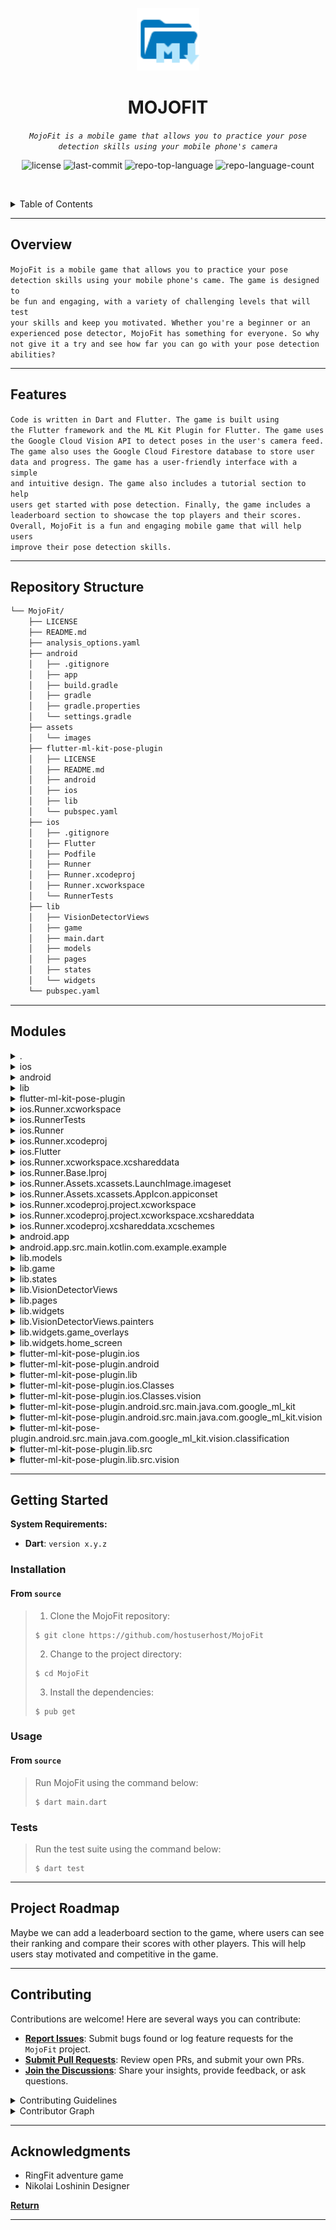 <p align="center">
  <img src="https://raw.githubusercontent.com/PKief/vscode-material-icon-theme/ec559a9f6bfd399b82bb44393651661b08aaf7ba/icons/folder-markdown-open.svg" width="100" alt="project-logo">
</p>
<p align="center">
    <h1 align="center">MOJOFIT</h1>
</p>
<p align="center">
    <em><code>MojoFit is a mobile game that allows you to practice your pose detection skills using your mobile phone's camera</code></em>
</p>
<p align="center">
	<img src="https://img.shields.io/github/license/hostuserhost/MojoFit?style=default&logo=opensourceinitiative&logoColor=white&color=0080ff" alt="license">
	<img src="https://img.shields.io/github/last-commit/hostuserhost/MojoFit?style=default&logo=git&logoColor=white&color=0080ff" alt="last-commit">
	<img src="https://img.shields.io/github/languages/top/hostuserhost/MojoFit?style=default&color=0080ff" alt="repo-top-language">
	<img src="https://img.shields.io/github/languages/count/hostuserhost/MojoFit?style=default&color=0080ff" alt="repo-language-count">
<p>
<p align="center">
	<!-- default option, no dependency badges. -->
</p>

<br><!-- TABLE OF CONTENTS -->
<details>
  <summary>Table of Contents</summary><br>

- [ Overview](#-overview)
- [ Features](#-features)
- [ Repository Structure](#-repository-structure)
- [ Modules](#-modules)
- [ Getting Started](#-getting-started)
  - [ Installation](#-installation)
  - [ Usage](#-usage)
  - [ Tests](#-tests)
- [ Project Roadmap](#-project-roadmap)
- [ Contributing](#-contributing)
- [ License](#-license)
- [ Acknowledgments](#-acknowledgments)
</details>
<hr>

##  Overview

<code>MojoFit is a mobile game that allows you to practice your pose detection skills using your mobile phone's came. The game is designed to be fun and engaging, with a variety of challenging levels that will test your skills and keep you motivated. Whether you're a beginner or an experienced pose detector, MojoFit has something for everyone. So why not give it a try and see how far you can go with your pose detection abilities?</code>

---

##  Features

<code>Code is written in Dart and Flutter. The game is built using the Flutter framework and the ML Kit Plugin for Flutter. The game uses the Google Cloud Vision API to detect poses in the user's camera feed. The game also uses the Google Cloud Firestore database to store user data and progress. The game has a user-friendly interface with a simple and intuitive design. The game also includes a tutorial section to help users get started with pose detection. Finally, the game includes a leaderboard section to showcase the top players and their scores. Overall, MojoFit is a fun and engaging mobile game that will help users improve their pose detection skills.</code>

---

##  Repository Structure

```sh
└── MojoFit/
    ├── LICENSE
    ├── README.md
    ├── analysis_options.yaml
    ├── android
    │   ├── .gitignore
    │   ├── app
    │   ├── build.gradle
    │   ├── gradle
    │   ├── gradle.properties
    │   └── settings.gradle
    ├── assets
    │   └── images
    ├── flutter-ml-kit-pose-plugin
    │   ├── LICENSE
    │   ├── README.md
    │   ├── android
    │   ├── ios
    │   ├── lib
    │   └── pubspec.yaml
    ├── ios
    │   ├── .gitignore
    │   ├── Flutter
    │   ├── Podfile
    │   ├── Runner
    │   ├── Runner.xcodeproj
    │   ├── Runner.xcworkspace
    │   └── RunnerTests
    ├── lib
    │   ├── VisionDetectorViews
    │   ├── game
    │   ├── main.dart
    │   ├── models
    │   ├── pages
    │   ├── states
    │   └── widgets
    └── pubspec.yaml
```

---

##  Modules

<details closed><summary>.</summary>

| File                                                                                               | Summary                         |
| ---                                                                                                | ---                             |
| [pubspec.yaml](https://github.com/hostuserhost/MojoFit/blob/master/pubspec.yaml)                   | <code>► INSERT-TEXT-HERE</code> |
| [analysis_options.yaml](https://github.com/hostuserhost/MojoFit/blob/master/analysis_options.yaml) | <code>► INSERT-TEXT-HERE</code> |

</details>

<details closed><summary>ios</summary>

| File                                                                       | Summary                         |
| ---                                                                        | ---                             |
| [Podfile](https://github.com/hostuserhost/MojoFit/blob/master/ios/Podfile) | <code>► INSERT-TEXT-HERE</code> |

</details>

<details closed><summary>android</summary>

| File                                                                                           | Summary                         |
| ---                                                                                            | ---                             |
| [build.gradle](https://github.com/hostuserhost/MojoFit/blob/master/android/build.gradle)       | <code>► INSERT-TEXT-HERE</code> |
| [settings.gradle](https://github.com/hostuserhost/MojoFit/blob/master/android/settings.gradle) | <code>► INSERT-TEXT-HERE</code> |

</details>

<details closed><summary>lib</summary>

| File                                                                           | Summary                         |
| ---                                                                            | ---                             |
| [main.dart](https://github.com/hostuserhost/MojoFit/blob/master/lib/main.dart) | <code>► INSERT-TEXT-HERE</code> |

</details>

<details closed><summary>flutter-ml-kit-pose-plugin</summary>

| File                                                                                                        | Summary                         |
| ---                                                                                                         | ---                             |
| [pubspec.yaml](https://github.com/hostuserhost/MojoFit/blob/master/flutter-ml-kit-pose-plugin/pubspec.yaml) | <code>► INSERT-TEXT-HERE</code> |

</details>

<details closed><summary>ios.Runner.xcworkspace</summary>

| File                                                                                                                            | Summary                         |
| ---                                                                                                                             | ---                             |
| [contents.xcworkspacedata](https://github.com/hostuserhost/MojoFit/blob/master/ios/Runner.xcworkspace/contents.xcworkspacedata) | <code>► INSERT-TEXT-HERE</code> |

</details>

<details closed><summary>ios.RunnerTests</summary>

| File                                                                                                       | Summary                         |
| ---                                                                                                        | ---                             |
| [RunnerTests.swift](https://github.com/hostuserhost/MojoFit/blob/master/ios/RunnerTests/RunnerTests.swift) | <code>► INSERT-TEXT-HERE</code> |

</details>

<details closed><summary>ios.Runner</summary>

| File                                                                                                                | Summary                         |
| ---                                                                                                                 | ---                             |
| [Runner-Bridging-Header.h](https://github.com/hostuserhost/MojoFit/blob/master/ios/Runner/Runner-Bridging-Header.h) | <code>► INSERT-TEXT-HERE</code> |
| [AppDelegate.swift](https://github.com/hostuserhost/MojoFit/blob/master/ios/Runner/AppDelegate.swift)               | <code>► INSERT-TEXT-HERE</code> |
| [Info.plist](https://github.com/hostuserhost/MojoFit/blob/master/ios/Runner/Info.plist)                             | <code>► INSERT-TEXT-HERE</code> |

</details>

<details closed><summary>ios.Runner.xcodeproj</summary>

| File                                                                                                        | Summary                         |
| ---                                                                                                         | ---                             |
| [project.pbxproj](https://github.com/hostuserhost/MojoFit/blob/master/ios/Runner.xcodeproj/project.pbxproj) | <code>► INSERT-TEXT-HERE</code> |

</details>

<details closed><summary>ios.Flutter</summary>

| File                                                                                                             | Summary                         |
| ---                                                                                                              | ---                             |
| [Debug.xcconfig](https://github.com/hostuserhost/MojoFit/blob/master/ios/Flutter/Debug.xcconfig)                 | <code>► INSERT-TEXT-HERE</code> |
| [Release.xcconfig](https://github.com/hostuserhost/MojoFit/blob/master/ios/Flutter/Release.xcconfig)             | <code>► INSERT-TEXT-HERE</code> |
| [AppFrameworkInfo.plist](https://github.com/hostuserhost/MojoFit/blob/master/ios/Flutter/AppFrameworkInfo.plist) | <code>► INSERT-TEXT-HERE</code> |

</details>

<details closed><summary>ios.Runner.xcworkspace.xcshareddata</summary>

| File                                                                                                                                                 | Summary                         |
| ---                                                                                                                                                  | ---                             |
| [IDEWorkspaceChecks.plist](https://github.com/hostuserhost/MojoFit/blob/master/ios/Runner.xcworkspace/xcshareddata/IDEWorkspaceChecks.plist)         | <code>► INSERT-TEXT-HERE</code> |
| [WorkspaceSettings.xcsettings](https://github.com/hostuserhost/MojoFit/blob/master/ios/Runner.xcworkspace/xcshareddata/WorkspaceSettings.xcsettings) | <code>► INSERT-TEXT-HERE</code> |

</details>

<details closed><summary>ios.Runner.Base.lproj</summary>

| File                                                                                                                         | Summary                         |
| ---                                                                                                                          | ---                             |
| [LaunchScreen.storyboard](https://github.com/hostuserhost/MojoFit/blob/master/ios/Runner/Base.lproj/LaunchScreen.storyboard) | <code>► INSERT-TEXT-HERE</code> |
| [Main.storyboard](https://github.com/hostuserhost/MojoFit/blob/master/ios/Runner/Base.lproj/Main.storyboard)                 | <code>► INSERT-TEXT-HERE</code> |

</details>

<details closed><summary>ios.Runner.Assets.xcassets.LaunchImage.imageset</summary>

| File                                                                                                                               | Summary                         |
| ---                                                                                                                                | ---                             |
| [Contents.json](https://github.com/hostuserhost/MojoFit/blob/master/ios/Runner/Assets.xcassets/LaunchImage.imageset/Contents.json) | <code>► INSERT-TEXT-HERE</code> |

</details>

<details closed><summary>ios.Runner.Assets.xcassets.AppIcon.appiconset</summary>

| File                                                                                                                             | Summary                         |
| ---                                                                                                                              | ---                             |
| [Contents.json](https://github.com/hostuserhost/MojoFit/blob/master/ios/Runner/Assets.xcassets/AppIcon.appiconset/Contents.json) | <code>► INSERT-TEXT-HERE</code> |

</details>

<details closed><summary>ios.Runner.xcodeproj.project.xcworkspace</summary>

| File                                                                                                                                              | Summary                         |
| ---                                                                                                                                               | ---                             |
| [contents.xcworkspacedata](https://github.com/hostuserhost/MojoFit/blob/master/ios/Runner.xcodeproj/project.xcworkspace/contents.xcworkspacedata) | <code>► INSERT-TEXT-HERE</code> |

</details>

<details closed><summary>ios.Runner.xcodeproj.project.xcworkspace.xcshareddata</summary>

| File                                                                                                                                                                   | Summary                         |
| ---                                                                                                                                                                    | ---                             |
| [IDEWorkspaceChecks.plist](https://github.com/hostuserhost/MojoFit/blob/master/ios/Runner.xcodeproj/project.xcworkspace/xcshareddata/IDEWorkspaceChecks.plist)         | <code>► INSERT-TEXT-HERE</code> |
| [WorkspaceSettings.xcsettings](https://github.com/hostuserhost/MojoFit/blob/master/ios/Runner.xcodeproj/project.xcworkspace/xcshareddata/WorkspaceSettings.xcsettings) | <code>► INSERT-TEXT-HERE</code> |

</details>

<details closed><summary>ios.Runner.xcodeproj.xcshareddata.xcschemes</summary>

| File                                                                                                                               | Summary                         |
| ---                                                                                                                                | ---                             |
| [Runner.xcscheme](https://github.com/hostuserhost/MojoFit/blob/master/ios/Runner.xcodeproj/xcshareddata/xcschemes/Runner.xcscheme) | <code>► INSERT-TEXT-HERE</code> |

</details>

<details closed><summary>android.app</summary>

| File                                                                                         | Summary                         |
| ---                                                                                          | ---                             |
| [build.gradle](https://github.com/hostuserhost/MojoFit/blob/master/android/app/build.gradle) | <code>► INSERT-TEXT-HERE</code> |

</details>

<details closed><summary>android.app.src.main.kotlin.com.example.example</summary>

| File                                                                                                                                   | Summary                         |
| ---                                                                                                                                    | ---                             |
| [MainActivity.kt](https://github.com/hostuserhost/MojoFit/blob/master/android/app/src/main/kotlin/com/example/example/MainActivity.kt) | <code>► INSERT-TEXT-HERE</code> |

</details>

<details closed><summary>lib.models</summary>

| File                                                                                                  | Summary                         |
| ---                                                                                                   | ---                             |
| [potion.dart](https://github.com/hostuserhost/MojoFit/blob/master/lib/models/potion.dart)             | <code>► INSERT-TEXT-HERE</code> |
| [user.dart](https://github.com/hostuserhost/MojoFit/blob/master/lib/models/user.dart)                 | <code>► INSERT-TEXT-HERE</code> |
| [user_hive.g.dart](https://github.com/hostuserhost/MojoFit/blob/master/lib/models/user_hive.g.dart)   | <code>► INSERT-TEXT-HERE</code> |
| [potion.g.dart](https://github.com/hostuserhost/MojoFit/blob/master/lib/models/potion.g.dart)         | <code>► INSERT-TEXT-HERE</code> |
| [user.freezed.dart](https://github.com/hostuserhost/MojoFit/blob/master/lib/models/user.freezed.dart) | <code>► INSERT-TEXT-HERE</code> |
| [user_hive.dart](https://github.com/hostuserhost/MojoFit/blob/master/lib/models/user_hive.dart)       | <code>► INSERT-TEXT-HERE</code> |
| [exersise.dart](https://github.com/hostuserhost/MojoFit/blob/master/lib/models/exersise.dart)         | <code>► INSERT-TEXT-HERE</code> |

</details>

<details closed><summary>lib.game</summary>

| File                                                                                                | Summary                         |
| ---                                                                                                 | ---                             |
| [bg_mojo.dart](https://github.com/hostuserhost/MojoFit/blob/master/lib/game/bg_mojo.dart)           | <code>► INSERT-TEXT-HERE</code> |
| [player_mojo.dart](https://github.com/hostuserhost/MojoFit/blob/master/lib/game/player_mojo.dart)   | <code>► INSERT-TEXT-HERE</code> |
| [monster_mojo.dart](https://github.com/hostuserhost/MojoFit/blob/master/lib/game/monster_mojo.dart) | <code>► INSERT-TEXT-HERE</code> |
| [mojo_game.dart](https://github.com/hostuserhost/MojoFit/blob/master/lib/game/mojo_game.dart)       | <code>► INSERT-TEXT-HERE</code> |

</details>

<details closed><summary>lib.states</summary>

| File                                                                                                    | Summary                         |
| ---                                                                                                     | ---                             |
| [globalState.dart](https://github.com/hostuserhost/MojoFit/blob/master/lib/states/globalState.dart)     | <code>► INSERT-TEXT-HERE</code> |
| [globalState.g.dart](https://github.com/hostuserhost/MojoFit/blob/master/lib/states/globalState.g.dart) | <code>► INSERT-TEXT-HERE</code> |

</details>

<details closed><summary>lib.VisionDetectorViews</summary>

| File                                                                                                                           | Summary                         |
| ---                                                                                                                            | ---                             |
| [pose_detector_view.dart](https://github.com/hostuserhost/MojoFit/blob/master/lib/VisionDetectorViews/pose_detector_view.dart) | <code>► INSERT-TEXT-HERE</code> |
| [camera_view.dart](https://github.com/hostuserhost/MojoFit/blob/master/lib/VisionDetectorViews/camera_view.dart)               | <code>► INSERT-TEXT-HERE</code> |

</details>

<details closed><summary>lib.pages</summary>

| File                                                                                               | Summary                         |
| ---                                                                                                | ---                             |
| [game_screen.dart](https://github.com/hostuserhost/MojoFit/blob/master/lib/pages/game_screen.dart) | <code>► INSERT-TEXT-HERE</code> |
| [home_screen.dart](https://github.com/hostuserhost/MojoFit/blob/master/lib/pages/home_screen.dart) | <code>► INSERT-TEXT-HERE</code> |

</details>

<details closed><summary>lib.widgets</summary>

| File                                                                                                     | Summary                         |
| ---                                                                                                      | ---                             |
| [decorations.dart](https://github.com/hostuserhost/MojoFit/blob/master/lib/widgets/decorations.dart)     | <code>► INSERT-TEXT-HERE</code> |
| [recognize_pos.dart](https://github.com/hostuserhost/MojoFit/blob/master/lib/widgets/recognize_pos.dart) | <code>► INSERT-TEXT-HERE</code> |

</details>

<details closed><summary>lib.VisionDetectorViews.painters</summary>

| File                                                                                                                                            | Summary                         |
| ---                                                                                                                                             | ---                             |
| [coordinates_translator.dart](https://github.com/hostuserhost/MojoFit/blob/master/lib/VisionDetectorViews/painters/coordinates_translator.dart) | <code>► INSERT-TEXT-HERE</code> |

</details>

<details closed><summary>lib.widgets.game_overlays</summary>

| File                                                                                                                               | Summary                         |
| ---                                                                                                                                | ---                             |
| [select_move_overlay.dart](https://github.com/hostuserhost/MojoFit/blob/master/lib/widgets/game_overlays/select_move_overlay.dart) | <code>► INSERT-TEXT-HERE</code> |

</details>

<details closed><summary>lib.widgets.home_screen</summary>

| File                                                                                                                                   | Summary                         |
| ---                                                                                                                                    | ---                             |
| [home_navigation_drawer.dart](https://github.com/hostuserhost/MojoFit/blob/master/lib/widgets/home_screen/home_navigation_drawer.dart) | <code>► INSERT-TEXT-HERE</code> |
| [buy_potion.dart](https://github.com/hostuserhost/MojoFit/blob/master/lib/widgets/home_screen/buy_potion.dart)                         | <code>► INSERT-TEXT-HERE</code> |
| [onday_challange.dart](https://github.com/hostuserhost/MojoFit/blob/master/lib/widgets/home_screen/onday_challange.dart)               | <code>► INSERT-TEXT-HERE</code> |
| [start_game_button.dart](https://github.com/hostuserhost/MojoFit/blob/master/lib/widgets/home_screen/start_game_button.dart)           | <code>► INSERT-TEXT-HERE</code> |
| [player_progress.dart](https://github.com/hostuserhost/MojoFit/blob/master/lib/widgets/home_screen/player_progress.dart)               | <code>► INSERT-TEXT-HERE</code> |

</details>

<details closed><summary>flutter-ml-kit-pose-plugin.ios</summary>

| File                                                                                                                              | Summary                         |
| ---                                                                                                                               | ---                             |
| [google_ml_kit.podspec](https://github.com/hostuserhost/MojoFit/blob/master/flutter-ml-kit-pose-plugin/ios/google_ml_kit.podspec) | <code>► INSERT-TEXT-HERE</code> |

</details>

<details closed><summary>flutter-ml-kit-pose-plugin.android</summary>

| File                                                                                                                      | Summary                         |
| ---                                                                                                                       | ---                             |
| [build.gradle](https://github.com/hostuserhost/MojoFit/blob/master/flutter-ml-kit-pose-plugin/android/build.gradle)       | <code>► INSERT-TEXT-HERE</code> |
| [settings.gradle](https://github.com/hostuserhost/MojoFit/blob/master/flutter-ml-kit-pose-plugin/android/settings.gradle) | <code>► INSERT-TEXT-HERE</code> |

</details>

<details closed><summary>flutter-ml-kit-pose-plugin.lib</summary>

| File                                                                                                                        | Summary                         |
| ---                                                                                                                         | ---                             |
| [google_ml_kit.dart](https://github.com/hostuserhost/MojoFit/blob/master/flutter-ml-kit-pose-plugin/lib/google_ml_kit.dart) | <code>► INSERT-TEXT-HERE</code> |

</details>

<details closed><summary>flutter-ml-kit-pose-plugin.ios.Classes</summary>

| File                                                                                                                                                        | Summary                         |
| ---                                                                                                                                                         | ---                             |
| [GoogleMlKitPlugin.h](https://github.com/hostuserhost/MojoFit/blob/master/flutter-ml-kit-pose-plugin/ios/Classes/GoogleMlKitPlugin.h)                       | <code>► INSERT-TEXT-HERE</code> |
| [GoogleMlKitPlugin.m](https://github.com/hostuserhost/MojoFit/blob/master/flutter-ml-kit-pose-plugin/ios/Classes/GoogleMlKitPlugin.m)                       | <code>► INSERT-TEXT-HERE</code> |
| [MLKVisionImage+FlutterPlugin.m](https://github.com/hostuserhost/MojoFit/blob/master/flutter-ml-kit-pose-plugin/ios/Classes/MLKVisionImage+FlutterPlugin.m) | <code>► INSERT-TEXT-HERE</code> |

</details>

<details closed><summary>flutter-ml-kit-pose-plugin.ios.Classes.vision</summary>

| File                                                                                                                                                       | Summary                         |
| ---                                                                                                                                                        | ---                             |
| [CustomRemoteModelManager.m](https://github.com/hostuserhost/MojoFit/blob/master/flutter-ml-kit-pose-plugin/ios/Classes/vision/CustomRemoteModelManager.m) | <code>► INSERT-TEXT-HERE</code> |
| [GenericModelManager.m](https://github.com/hostuserhost/MojoFit/blob/master/flutter-ml-kit-pose-plugin/ios/Classes/vision/GenericModelManager.m)           | <code>► INSERT-TEXT-HERE</code> |
| [PoseDetector.m](https://github.com/hostuserhost/MojoFit/blob/master/flutter-ml-kit-pose-plugin/ios/Classes/vision/PoseDetector.m)                         | <code>► INSERT-TEXT-HERE</code> |
| [TextRecognizer.m](https://github.com/hostuserhost/MojoFit/blob/master/flutter-ml-kit-pose-plugin/ios/Classes/vision/TextRecognizer.m)                     | <code>► INSERT-TEXT-HERE</code> |
| [BarcodeScanner.m](https://github.com/hostuserhost/MojoFit/blob/master/flutter-ml-kit-pose-plugin/ios/Classes/vision/BarcodeScanner.m)                     | <code>► INSERT-TEXT-HERE</code> |
| [DigitalInkRecogniser.m](https://github.com/hostuserhost/MojoFit/blob/master/flutter-ml-kit-pose-plugin/ios/Classes/vision/DigitalInkRecogniser.m)         | <code>► INSERT-TEXT-HERE</code> |
| [ImageLabeler.m](https://github.com/hostuserhost/MojoFit/blob/master/flutter-ml-kit-pose-plugin/ios/Classes/vision/ImageLabeler.m)                         | <code>► INSERT-TEXT-HERE</code> |
| [FaceDetector.m](https://github.com/hostuserhost/MojoFit/blob/master/flutter-ml-kit-pose-plugin/ios/Classes/vision/FaceDetector.m)                         | <code>► INSERT-TEXT-HERE</code> |
| [GenericModelManager.h](https://github.com/hostuserhost/MojoFit/blob/master/flutter-ml-kit-pose-plugin/ios/Classes/vision/GenericModelManager.h)           | <code>► INSERT-TEXT-HERE</code> |

</details>

<details closed><summary>flutter-ml-kit-pose-plugin.android.src.main.java.com.google_ml_kit</summary>

| File                                                                                                                                                                              | Summary                         |
| ---                                                                                                                                                                               | ---                             |
| [MlKitMethodCallHandler.java](https://github.com/hostuserhost/MojoFit/blob/master/flutter-ml-kit-pose-plugin/android/src/main/java/com/google_ml_kit/MlKitMethodCallHandler.java) | <code>► INSERT-TEXT-HERE</code> |
| [GoogleMlKitPlugin.java](https://github.com/hostuserhost/MojoFit/blob/master/flutter-ml-kit-pose-plugin/android/src/main/java/com/google_ml_kit/GoogleMlKitPlugin.java)           | <code>► INSERT-TEXT-HERE</code> |
| [GenericModelManager.java](https://github.com/hostuserhost/MojoFit/blob/master/flutter-ml-kit-pose-plugin/android/src/main/java/com/google_ml_kit/GenericModelManager.java)       | <code>► INSERT-TEXT-HERE</code> |
| [ApiDetectorInterface.java](https://github.com/hostuserhost/MojoFit/blob/master/flutter-ml-kit-pose-plugin/android/src/main/java/com/google_ml_kit/ApiDetectorInterface.java)     | <code>► INSERT-TEXT-HERE</code> |

</details>

<details closed><summary>flutter-ml-kit-pose-plugin.android.src.main.java.com.google_ml_kit.vision</summary>

| File                                                                                                                                                                                         | Summary                         |
| ---                                                                                                                                                                                          | ---                             |
| [CustomRemoteModelManager.java](https://github.com/hostuserhost/MojoFit/blob/master/flutter-ml-kit-pose-plugin/android/src/main/java/com/google_ml_kit/vision/CustomRemoteModelManager.java) | <code>► INSERT-TEXT-HERE</code> |
| [InputImageConverter.java](https://github.com/hostuserhost/MojoFit/blob/master/flutter-ml-kit-pose-plugin/android/src/main/java/com/google_ml_kit/vision/InputImageConverter.java)           | <code>► INSERT-TEXT-HERE</code> |
| [PoseDataStorage.java](https://github.com/hostuserhost/MojoFit/blob/master/flutter-ml-kit-pose-plugin/android/src/main/java/com/google_ml_kit/vision/PoseDataStorage.java)                   | <code>► INSERT-TEXT-HERE</code> |
| [PoseDetector.java](https://github.com/hostuserhost/MojoFit/blob/master/flutter-ml-kit-pose-plugin/android/src/main/java/com/google_ml_kit/vision/PoseDetector.java)                         | <code>► INSERT-TEXT-HERE</code> |

</details>

<details closed><summary>flutter-ml-kit-pose-plugin.android.src.main.java.com.google_ml_kit.vision.classification</summary>

| File                                                                                                                                                                                                      | Summary                         |
| ---                                                                                                                                                                                                       | ---                             |
| [PoseClassifierProcessor.java](https://github.com/hostuserhost/MojoFit/blob/master/flutter-ml-kit-pose-plugin/android/src/main/java/com/google_ml_kit/vision/classification/PoseClassifierProcessor.java) | <code>► INSERT-TEXT-HERE</code> |
| [PoseSample.java](https://github.com/hostuserhost/MojoFit/blob/master/flutter-ml-kit-pose-plugin/android/src/main/java/com/google_ml_kit/vision/classification/PoseSample.java)                           | <code>► INSERT-TEXT-HERE</code> |
| [PoseClassifier.java](https://github.com/hostuserhost/MojoFit/blob/master/flutter-ml-kit-pose-plugin/android/src/main/java/com/google_ml_kit/vision/classification/PoseClassifier.java)                   | <code>► INSERT-TEXT-HERE</code> |
| [Utils.java](https://github.com/hostuserhost/MojoFit/blob/master/flutter-ml-kit-pose-plugin/android/src/main/java/com/google_ml_kit/vision/classification/Utils.java)                                     | <code>► INSERT-TEXT-HERE</code> |
| [ClassificationResult.java](https://github.com/hostuserhost/MojoFit/blob/master/flutter-ml-kit-pose-plugin/android/src/main/java/com/google_ml_kit/vision/classification/ClassificationResult.java)       | <code>► INSERT-TEXT-HERE</code> |
| [PoseEmbedding.java](https://github.com/hostuserhost/MojoFit/blob/master/flutter-ml-kit-pose-plugin/android/src/main/java/com/google_ml_kit/vision/classification/PoseEmbedding.java)                     | <code>► INSERT-TEXT-HERE</code> |
| [RepetitionCounter.java](https://github.com/hostuserhost/MojoFit/blob/master/flutter-ml-kit-pose-plugin/android/src/main/java/com/google_ml_kit/vision/classification/RepetitionCounter.java)             | <code>► INSERT-TEXT-HERE</code> |
| [EMASmoothing.java](https://github.com/hostuserhost/MojoFit/blob/master/flutter-ml-kit-pose-plugin/android/src/main/java/com/google_ml_kit/vision/classification/EMASmoothing.java)                       | <code>► INSERT-TEXT-HERE</code> |

</details>

<details closed><summary>flutter-ml-kit-pose-plugin.lib.src</summary>

| File                                                                                                                            | Summary                         |
| ---                                                                                                                             | ---                             |
| [GoogleMLKit.dart](https://github.com/hostuserhost/MojoFit/blob/master/flutter-ml-kit-pose-plugin/lib/src/GoogleMLKit.dart)     | <code>► INSERT-TEXT-HERE</code> |
| [google_ml_kit.dart](https://github.com/hostuserhost/MojoFit/blob/master/flutter-ml-kit-pose-plugin/lib/src/google_ml_kit.dart) | <code>► INSERT-TEXT-HERE</code> |

</details>

<details closed><summary>flutter-ml-kit-pose-plugin.lib.src.vision</summary>

| File                                                                                                                                   | Summary                         |
| ---                                                                                                                                    | ---                             |
| [pose_detector.dart](https://github.com/hostuserhost/MojoFit/blob/master/flutter-ml-kit-pose-plugin/lib/src/vision/pose_detector.dart) | <code>► INSERT-TEXT-HERE</code> |
| [ml_vision.dart](https://github.com/hostuserhost/MojoFit/blob/master/flutter-ml-kit-pose-plugin/lib/src/vision/ml_vision.dart)         | <code>► INSERT-TEXT-HERE</code> |
| [vision.dart](https://github.com/hostuserhost/MojoFit/blob/master/flutter-ml-kit-pose-plugin/lib/src/vision/vision.dart)               | <code>► INSERT-TEXT-HERE</code> |

</details>

---

##  Getting Started

**System Requirements:**

* **Dart**: `version x.y.z`

###  Installation

<h4>From <code>source</code></h4>

> 1. Clone the MojoFit repository:
>
> ```console
> $ git clone https://github.com/hostuserhost/MojoFit
> ```
>
> 2. Change to the project directory:
> ```console
> $ cd MojoFit
> ```
>
> 3. Install the dependencies:
> ```console
> $ pub get
> ```

###  Usage

<h4>From <code>source</code></h4>

> Run MojoFit using the command below:
> ```console
> $ dart main.dart
> ```

###  Tests

> Run the test suite using the command below:
> ```console
> $ dart test
> ```

---

##  Project Roadmap

Maybe we can add a leaderboard section to the game, where users can see their ranking and compare their scores with other players. This will help users stay motivated and competitive in the game.

---

##  Contributing

Contributions are welcome! Here are several ways you can contribute:

- **[Report Issues](https://github.com/hostuserhost/MojoFit/issues)**: Submit bugs found or log feature requests for the `MojoFit` project.
- **[Submit Pull Requests](https://github.com/hostuserhost/MojoFit/blob/main/CONTRIBUTING.md)**: Review open PRs, and submit your own PRs.
- **[Join the Discussions](https://github.com/hostuserhost/MojoFit/discussions)**: Share your insights, provide feedback, or ask questions.

<details closed>
<summary>Contributing Guidelines</summary>

1. **Fork the Repository**: Start by forking the project repository to your github account.
2. **Clone Locally**: Clone the forked repository to your local machine using a git client.
   ```sh
   git clone https://github.com/hostuserhost/MojoFit
   ```
3. **Create a New Branch**: Always work on a new branch, giving it a descriptive name.
   ```sh
   git checkout -b new-feature-x
   ```
4. **Make Your Changes**: Develop and test your changes locally.
5. **Commit Your Changes**: Commit with a clear message describing your updates.
   ```sh
   git commit -m 'Implemented new feature x.'
   ```
6. **Push to github**: Push the changes to your forked repository.
   ```sh
   git push origin new-feature-x
   ```
7. **Submit a Pull Request**: Create a PR against the original project repository. Clearly describe the changes and their motivations.
8. **Review**: Once your PR is reviewed and approved, it will be merged into the main branch. Congratulations on your contribution!
</details>

<details closed>
<summary>Contributor Graph</summary>
<br>
<p align="center">
   <a href="https://github.com{/hostuserhost/MojoFit/}graphs/contributors">
      <img src="https://contrib.rocks/image?repo=hostuserhost/MojoFit">
   </a>
</p>
</details>

---

##  Acknowledgments

- RingFit adventure game
- Nikolai Loshinin Designer

[**Return**](#-overview)

---
